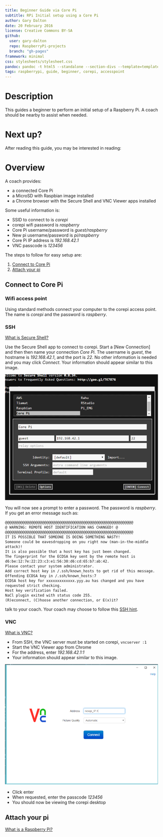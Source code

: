 ```yaml
---
title: Beginner Guide via Core Pi
subtitle: RPi Initial setup using a Core Pi
author: Gary Dalton
date: 20 February 2016
license: Creative Commons BY-SA
github:
  user: gary-dalton
  repo: RaspberryPi-projects
  branch: "gh-pages"
framework: minimal
css: stylesheets/stylesheet.css
pandoc: pandoc -t html5 --standalone --section-divs --template=template_github.html beginner_guide_via_core_pi.md -o beginner_guide_via_core_pi.html
tags: raspberrypi, guide, beginner, corepi, accesspoint
---
```

# Description

This guides a beginner to perform an initial setup of a Raspberry Pi. A coach should be nearby to assist when needed.

# Next up?

After reading this guide, you may be interested in reading:

# Overview

A coach provides:

+ a connected Core Pi
+ a MicroSD with Raspbian image installed
+ a Chrome browser with the Secure Shell and VNC Viewer apps installed

Some useful information is:

+ SSID to connect to is _corepi_
+ corepi wifi password is _raspberry_
+ Core Pi username/password is _guest/raspberry_
+ New pi username/password is _pi/raspberry_
+ Core Pi IP address is _192.168.42.1_
+ VNC passcode is _123456_

The steps to follow for easy setup are:

1. [Connect to Core Pi](#1)
2. [Attach your pi](#2)

## <a name="1"></a>Connect to Core Pi

### Wifi access point

Using standard methods connect your computer to the corepi access point. The name is _corepi_ and the password is _raspberry_.

### SSH

[What is Secure Shell?](http://encyclopedia.kids.net.au/page/ss/SSH)

Use the Secure Shell app to connect to corepi. Start a [New Connection] and then then name your connection _Core Pi_. The username is _guest_, the hostname is _192.168.42.1_, and the port is _22_. No other information is needed and you may click _Connect_. Your information should appear similar to this image.

![Secure Shell to Core Pi](images/ssh_corepi.png)

You will now see a prompt to enter a password. The password is _raspberry_. If you get an error message such as:

    @@@@@@@@@@@@@@@@@@@@@@@@@@@@@@@@@@@@@@@@@@@@@@@@@@@@@@@@@@@
    @ WARNING: REMOTE HOST IDENTIFICATION HAS CHANGED! @
    @@@@@@@@@@@@@@@@@@@@@@@@@@@@@@@@@@@@@@@@@@@@@@@@@@@@@@@@@@@
    IT IS POSSIBLE THAT SOMEONE IS DOING SOMETHING NASTY!
    Someone could be eavesdropping on you right now (man-in-the-middle attack)!
    It is also possible that a host key has just been changed.
    The fingerprint for the ECDSA key sent by the remote host is
    d6:be:12:7e:22:23:c3:e1:56:30:d6:cd:65:b7:ab:42.
    Please contact your system administrator.
    Add correct host key in /.ssh/known_hosts to get rid of this message.
    Offending ECDSA key in /.ssh/known_hosts:7
    ECDSA host key for xxxxxxxxxxxxx.yyy.au has changed and you have requested strict checking.
    Host key verification failed.
    NaCl plugin exited with status code 255.
    (R)econnect, (C)hoose another connection, or E(x)it?

talk to your coach. Your coach may choose to follow this [SSH hint](ssh_hints.html#Chrome_01).

### VNC

[What is VNC?](https://www.realvnc.com/support/faq.html#philosophy)

+ From SSH, the VNC server must be started on corepi, `vncserver :1`
+ Start the VNC Viewer app from Chrome
+ For the address, enter _192.168.42.1:1_
+ Your information should appear similar to this image.

![VNC Viewer to Core Pi](images/vnc_viewer.png)

+ Click enter
+ When requested, enter the passcode _123456_
+ You should now be viewing the corepi desktop

## <a name="1"></a>Attach your pi

[What is a Raspberry Pi?](https://www.raspberrypi.org/help/what-is-a-raspberry-pi/)
